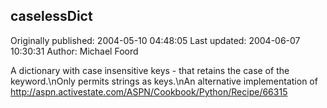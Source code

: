 ## caselessDict

Originally published: 2004-05-10 04:48:05
Last updated: 2004-06-07 10:30:31
Author: Michael Foord

A dictionary with case insensitive keys - that retains the case of the keyword.\nOnly permits strings as keys.\nAn alternative implementation of http://aspn.activestate.com/ASPN/Cookbook/Python/Recipe/66315